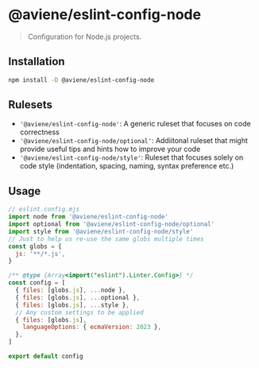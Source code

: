 # @aviene/eslint-config-node

> Configuration for Node.js projects.

## Installation

```sh
npm install -D @aviene/eslint-config-node
```

## Rulesets

- `'@aviene/eslint-config-node'`: A generic ruleset that focuses on code correctness
- `'@aviene/eslint-config-node/optional'`: Addiitonal ruleset that might provide useful tips and hints how to improve your code
- `'@aviene/eslint-config-node/style'`: Ruleset that focuses solely on code style (indentation, spacing, naming, syntax preference etc.)

## Usage

```js
// eslint.config.mjs
import node from '@aviene/eslint-config-node'
import optional from '@aviene/eslint-config-node/optional'
import style from '@aviene/eslint-config-node/style'
// Just to help us re-use the same globs multiple times
const globs = {
  js: '**/*.js',
}

/** @type {Array<import("eslint").Linter.Config>} */
const config = [
  { files: [globs.js], ...node },
  { files: [globs.js], ...optional },
  { files: [globs.js], ...style },
  // Any custom settings to be applied
  { files: [globs.js],
    languageOptions: { ecmaVersion: 2023 },
  },
]

export default config
```